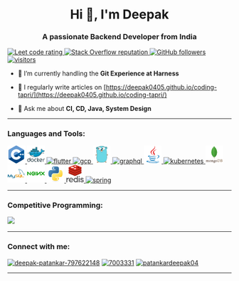 <h1 align="center">Hi 👋, I'm Deepak</h1>
<h3 align="center">A passionate Backend Developer from India</h3>

<p align="left">
  <a href="https://leetcode.com/patankardeepak04/">
    <img src="https://cp-logo.vercel.app/leetcode/patankardeepak04" alt="Leet code rating" />
  </a>
  <a href="https://stackoverflow.com/users/7003331/deepak-patankar">
    <img alt="Stack Overflow reputation" src="https://img.shields.io/stackexchange/stackoverflow/r/7003331?color=orange&label=reputation&logo=stackoverflow">
  </a>
  <a href="https://github.com/deepak0405?tab=followers">
    <img alt="GitHub followers" src="https://img.shields.io/github/followers/deepak0405?color=green&logo=github">
  </a>
  <a href="https://github.com/deepak0405/">
    <img src="https://komarev.com/ghpvc/?username=deepak0405" alt="visitors" />
  </a>

</p>


- 🔭 I’m currently handling the **Git Experience at Harness**

- 📝 I regularly write articles on [https://deepak0405.github.io/coding-tapri/](https://deepak0405.github.io/coding-tapri/)

- 💬 Ask me about **CI, CD, Java, System Design**
-----

<h3 align="left">Languages and Tools:</h3>
<p align="left"> <a href="https://www.w3schools.com/cpp/" target="_blank" rel="noreferrer"> <img src="https://raw.githubusercontent.com/devicons/devicon/master/icons/cplusplus/cplusplus-original.svg" alt="cplusplus" width="40" height="40"/> </a> <a href="https://www.docker.com/" target="_blank" rel="noreferrer"> <img src="https://raw.githubusercontent.com/devicons/devicon/master/icons/docker/docker-original-wordmark.svg" alt="docker" width="40" height="40"/> </a> <a href="https://flutter.dev" target="_blank" rel="noreferrer"> <img src="https://www.vectorlogo.zone/logos/flutterio/flutterio-icon.svg" alt="flutter" width="40" height="40"/> </a> <a href="https://cloud.google.com" target="_blank" rel="noreferrer"> <img src="https://www.vectorlogo.zone/logos/google_cloud/google_cloud-icon.svg" alt="gcp" width="40" height="40"/> </a> <a href="https://golang.org" target="_blank" rel="noreferrer"> <img src="https://raw.githubusercontent.com/devicons/devicon/master/icons/go/go-original.svg" alt="go" width="40" height="40"/> </a> <a href="https://graphql.org" target="_blank" rel="noreferrer"> <img src="https://www.vectorlogo.zone/logos/graphql/graphql-icon.svg" alt="graphql" width="40" height="40"/> </a> <a href="https://www.java.com" target="_blank" rel="noreferrer"> <img src="https://raw.githubusercontent.com/devicons/devicon/master/icons/java/java-original.svg" alt="java" width="40" height="40"/> </a> <a href="https://kubernetes.io" target="_blank" rel="noreferrer"> <img src="https://www.vectorlogo.zone/logos/kubernetes/kubernetes-icon.svg" alt="kubernetes" width="40" height="40"/> </a> <a href="https://www.mongodb.com/" target="_blank" rel="noreferrer"> <img src="https://raw.githubusercontent.com/devicons/devicon/master/icons/mongodb/mongodb-original-wordmark.svg" alt="mongodb" width="40" height="40"/> </a> <a href="https://www.mysql.com/" target="_blank" rel="noreferrer"> <img src="https://raw.githubusercontent.com/devicons/devicon/master/icons/mysql/mysql-original-wordmark.svg" alt="mysql" width="40" height="40"/> </a> <a href="https://www.nginx.com" target="_blank" rel="noreferrer"> <img src="https://raw.githubusercontent.com/devicons/devicon/master/icons/nginx/nginx-original.svg" alt="nginx" width="40" height="40"/> </a> <a href="https://www.python.org" target="_blank" rel="noreferrer"> <img src="https://raw.githubusercontent.com/devicons/devicon/master/icons/python/python-original.svg" alt="python" width="40" height="40"/> </a> <a href="https://redis.io" target="_blank" rel="noreferrer"> <img src="https://raw.githubusercontent.com/devicons/devicon/master/icons/redis/redis-original-wordmark.svg" alt="redis" width="40" height="40"/> </a> <a href="https://spring.io/" target="_blank" rel="noreferrer"> <img src="https://www.vectorlogo.zone/logos/springio/springio-icon.svg" alt="spring" width="40" height="40"/> </a> </p>

-----

<h3 align="left">Competitive Programming:</h3>
<p float="left">
<img height="273em" src="https://leetcard.jacoblin.cool/patankardeepak04?theme=light&font=Karma&ext=contest" />
</p>

-----

<h3 align="left">Connect with me:</h3>
<p align="left">
<a href="https://linkedin.com/in/deepak-patankar-797622148" target="blank"><img align="center" src="https://raw.githubusercontent.com/rahuldkjain/github-profile-readme-generator/master/src/images/icons/Social/linked-in-alt.svg" alt="deepak-patankar-797622148" height="30" width="40" /></a>
<a href="https://stackoverflow.com/users/7003331" target="blank"><img align="center" src="https://raw.githubusercontent.com/rahuldkjain/github-profile-readme-generator/master/src/images/icons/Social/stack-overflow.svg" alt="7003331" height="30" width="40" /></a>
<a href="https://www.leetcode.com/patankardeepak04" target="blank"><img align="center" src="https://raw.githubusercontent.com/rahuldkjain/github-profile-readme-generator/master/src/images/icons/Social/leet-code.svg" alt="patankardeepak04" height="30" width="40" /></a>
</p>

-----
